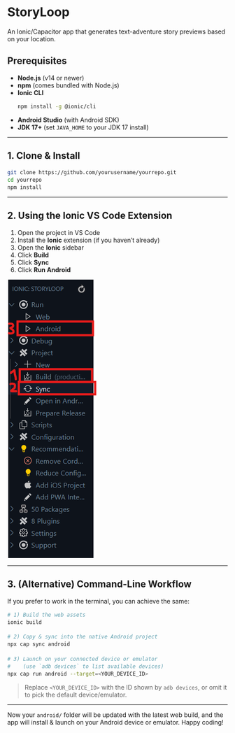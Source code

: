# StoryLoop

An Ionic/Capacitor app that generates text-adventure story previews based on your location.

## Prerequisites

- **Node.js** (v14 or newer)  
- **npm** (comes bundled with Node.js)  
- **Ionic CLI**  
  ```bash
  npm install -g @ionic/cli
* **Android Studio** (with Android SDK)
* **JDK 17+** (set `JAVA_HOME` to your JDK 17 install)

---

## 1. Clone & Install

```bash
git clone https://github.com/yourusername/yourrepo.git
cd yourrepo
npm install
```

---

## 2. Using the Ionic VS Code Extension

1. Open the project in VS Code
2. Install the **Ionic** extension (if you haven’t already)
3. Open the **Ionic** sidebar
4. Click **Build**
5. Click **Sync**
6. Click **Run Android**

![Ionic Extension Buttons](src/assets/ionicextension.png)

---

## 3. (Alternative) Command-Line Workflow

If you prefer to work in the terminal, you can achieve the same:

```bash
# 1) Build the web assets
ionic build

# 2) Copy & sync into the native Android project
npx cap sync android

# 3) Launch on your connected device or emulator
#    (use `adb devices` to list available devices)
npx cap run android --target=<YOUR_DEVICE_ID>
```

> Replace `<YOUR_DEVICE_ID>` with the ID shown by `adb devices`, or omit it to pick the default device/emulator.

---

Now your `android/` folder will be updated with the latest web build, and the app will install & launch on your Android device or emulator. Happy coding!


